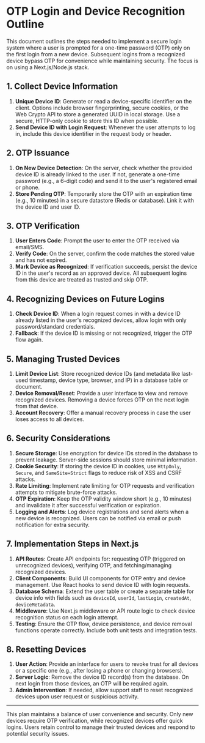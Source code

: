 # OTP Login and Device Recognition Outline

This document outlines the steps needed to implement a secure login system where a user is prompted for a one-time password (OTP) only on the first login from a new device. Subsequent logins from a recognized device bypass OTP for convenience while maintaining security. The focus is on using a Next.js/Node.js stack.

## 1. Collect Device Information

1. **Unique Device ID**: Generate or read a device-specific identifier on the client. Options include browser fingerprinting, secure cookies, or the Web Crypto API to store a generated UUID in local storage. Use a secure, HTTP-only cookie to store this ID when possible.
2. **Send Device ID with Login Request**: Whenever the user attempts to log in, include this device identifier in the request body or header.

## 2. OTP Issuance

1. **On New Device Detection**: On the server, check whether the provided device ID is already linked to the user. If not, generate a one-time password (e.g., a 6-digit code) and send it to the user's registered email or phone.
2. **Store Pending OTP**: Temporarily store the OTP with an expiration time (e.g., 10 minutes) in a secure datastore (Redis or database). Link it with the device ID and user ID.

## 3. OTP Verification

1. **User Enters Code**: Prompt the user to enter the OTP received via email/SMS.
2. **Verify Code**: On the server, confirm the code matches the stored value and has not expired.
3. **Mark Device as Recognized**: If verification succeeds, persist the device ID in the user's record as an approved device. All subsequent logins from this device are treated as trusted and skip OTP.

## 4. Recognizing Devices on Future Logins

1. **Check Device ID**: When a login request comes in with a device ID already listed in the user's recognized devices, allow login with only password/standard credentials.
2. **Fallback**: If the device ID is missing or not recognized, trigger the OTP flow again.

## 5. Managing Trusted Devices

1. **Limit Device List**: Store recognized device IDs (and metadata like last-used timestamp, device type, browser, and IP) in a database table or document.
2. **Device Removal/Reset**: Provide a user interface to view and remove recognized devices. Removing a device forces OTP on the next login from that device.
3. **Account Recovery**: Offer a manual recovery process in case the user loses access to all devices.

## 6. Security Considerations

1. **Secure Storage**: Use encryption for device IDs stored in the database to prevent leakage. Server-side sessions should store minimal information.
2. **Cookie Security**: If storing the device ID in cookies, use `HttpOnly`, `Secure`, and `SameSite=Strict` flags to reduce risk of XSS and CSRF attacks.
3. **Rate Limiting**: Implement rate limiting for OTP requests and verification attempts to mitigate brute-force attacks.
4. **OTP Expiration**: Keep the OTP validity window short (e.g., 10 minutes) and invalidate it after successful verification or expiration.
5. **Logging and Alerts**: Log device registrations and send alerts when a new device is recognized. Users can be notified via email or push notification for extra security.

## 7. Implementation Steps in Next.js

1. **API Routes**: Create API endpoints for: requesting OTP (triggered on unrecognized devices), verifying OTP, and fetching/managing recognized devices.
2. **Client Components**: Build UI components for OTP entry and device management. Use React hooks to send device ID with login requests.
3. **Database Schema**: Extend the user table or create a separate table for device info with fields such as `deviceId`, `userId`, `lastLogin`, `createdAt`, `deviceMetadata`.
4. **Middleware**: Use Next.js middleware or API route logic to check device recognition status on each login attempt.
5. **Testing**: Ensure the OTP flow, device persistence, and device removal functions operate correctly. Include both unit tests and integration tests.

## 8. Resetting Devices

1. **User Action**: Provide an interface for users to revoke trust for all devices or a specific one (e.g., after losing a phone or changing browsers).
2. **Server Logic**: Remove the device ID record(s) from the database. On next login from those devices, an OTP will be required again.
3. **Admin Intervention**: If needed, allow support staff to reset recognized devices upon user request or suspicious activity.

---
This plan maintains a balance of user convenience and security. Only new devices require OTP verification, while recognized devices offer quick logins. Users retain control to manage their trusted devices and respond to potential security issues.
